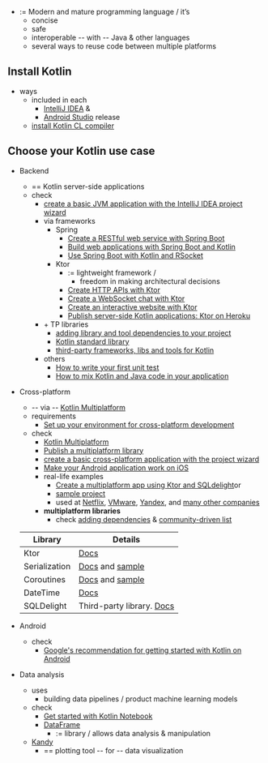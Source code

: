 [//]: # (title: Get started with Kotlin)

* := Modern and mature programming language / it’s
  * concise
  * safe
  * interoperable -- with -- Java & other languages
  * several ways to reuse code between multiple platforms

## Install Kotlin

* ways
  * included in each 
    * [IntelliJ IDEA](https://www.jetbrains.com/idea/download/) &
    * [Android Studio](https://developer.android.com/studio) release
  * [install Kotlin CL compiler](https://kotlinlang.org/docs/command-line.html)

## Choose your Kotlin use case

* Backend
  * == Kotlin server-side applications
  * check 
    * [create a basic JVM application with the IntelliJ IDEA project wizard](jvm-get-started.md)
    * via frameworks
      * Spring
        * [Create a RESTful web service with Spring Boot](jvm-get-started-spring-boot.md)
        * [Build web applications with Spring Boot and Kotlin](https://spring.io/guides/tutorials/spring-boot-kotlin/)
        * [Use Spring Boot with Kotlin and RSocket](https://spring.io/guides/tutorials/spring-webflux-kotlin-rsocket/)
      * Ktor
        * := lightweight framework / 
          * freedom in making architectural decisions
        * [Create HTTP APIs with Ktor](https://ktor.io/docs/creating-http-apis.html)
        * [Create a WebSocket chat with Ktor](https://ktor.io/docs/creating-web-socket-chat.html)
        * [Create an interactive website with Ktor](https://ktor.io/docs/creating-interactive-website.html)
        * [Publish server-side Kotlin applications: Ktor on Heroku](https://ktor.io/docs/heroku.html)
    * \+ TP libraries 
      * [adding library and tool dependencies to your project](gradle-configure-project.md#configure-dependencies)
      * [Kotlin standard library](https://kotlinlang.org/api/latest/jvm/stdlib/)
      * [third-party frameworks, libs and tools for Kotlin](https://blog.jetbrains.com/kotlin/2020/11/server-side-development-with-kotlin-frameworks-and-libraries/)
    * others
      * [How to write your first unit test](jvm-test-using-junit.md)
      * [How to mix Kotlin and Java code in your application](mixing-java-kotlin-intellij.md)

* Cross-platform
  * -- via -- [Kotlin Multiplatform](https://kotlinlang.org/lp/multiplatform/)
  * requirements
    * [Set up your environment for cross-platform development](https://www.jetbrains.com/help/kotlin-multiplatform-dev/multiplatform-setup.html)
  * check
    * [Kotlin Multiplatform](multiplatform-get-started.md)
    * [Publish a multiplatform library](multiplatform-publish-lib.md)
    * [create a basic cross-platform application with the project wizard](https://www.jetbrains.com/help/kotlin-multiplatform-dev/multiplatform-create-first-app.html)
    * [Make your Android application work on iOS](https://www.jetbrains.com/help/kotlin-multiplatform-dev/multiplatform-integrate-in-existing-app.html)
    * real-life examples
      * [Create a multiplatform app using Ktor and SQLdelight](https://www.jetbrains.com/help/kotlin-multiplatform-dev/multiplatform-ktor-sqldelight.html)or
      * [sample project](https://www.jetbrains.com/help/kotlin-multiplatform-dev/multiplatform-samples.html)
      * used at [Netflix](https://netflixtechblog.com/netflix-android-and-ios-studio-apps-kotlin-multiplatform-d6d4d8d25d23), [VMware](https://kotlinlang.org/lp/multiplatform/case-studies/vmware/), [Yandex](https://kotlinlang.org/lp/multiplatform/case-studies/yandex/), and [many other companies](https://kotlinlang.org/lp/multiplatform/case-studies/)
    * **multiplatform libraries**
      * check [adding dependencies](multiplatform-add-dependencies.md) & [community-driven list](https://libs.kmp.icerock.dev/)

   |Library| Details                                                                                                                                                            |
   |-------|--------------------------------------------------------------------------------------------------------------------------------------------------------------------| 
   | Ktor | [Docs](https://ktor.io/docs/client.html)                                                                                                                           | 
   | Serialization | [Docs](serialization.md) and [sample](https://www.jetbrains.com/help/kotlin-multiplatform-dev/multiplatform-ktor-sqldelight.html#create-an-application-data-model) |
   | Coroutines | [Docs](coroutines-guide.md) and [sample](coroutines-and-channels.md)                                                                                               |
   | DateTime | [Docs](https://github.com/Kotlin/kotlinx-datetime#readme)                                                                                                          |
   | SQLDelight | Third-party library. [Docs](https://cashapp.github.io/sqldelight/)                                                                                                 |

* Android
  * check
    * [Google's recommendation for getting started with Kotlin on Android](https://developer.android.com/kotlin/get-started)

* Data analysis
  * uses
    * building data pipelines / product machine learning models 
  * check
    * [Get started with Kotlin Notebook](get-started-with-kotlin-notebooks.md)
    * [DataFrame](https://kotlin.github.io/dataframe/overview.html)
      * := library / allows data analysis & manipulation
   * [Kandy](https://kotlin.github.io/kandy/welcome.html)
     * == plotting tool -- for -- data visualization
